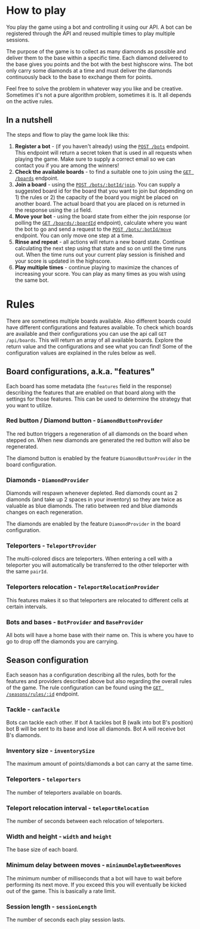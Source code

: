 # How to play

You play the game using a bot and controlling it using our API. A bot can be
registered through the API and reused multiple times to play multiple sessions.

The purpose of the game is to collect as many diamonds as possible and deliver
them to the base within a specific time. Each diamond delivered to the base
gives you points and the bot with the best highscore wins. The bot only carry
some diamonds at a time and must deliver the diamonds continuously back to the
base to exchange them for points.

Feel free to solve the problem in whatever way you like and be creative.
Sometimes it's not a pure algorithm problem, sometimes it is. It all depends on
the active rules.

## In a nutshell

The steps and flow to play the game look like this:

1. **Register a bot** - (if you haven't already) using the
   [`POST /bots`](http://localhost:8081/docs#/Bots/BotsController_create)
   endpoint. This endpoint will return a secret token that is used in all
   requests when playing the game. Make sure to supply a correct email so we can
   contact you if you are among the winners!
2. **Check the available boards** - to find a suitable one to join using the
   [`GET /boards`](http://localhost:8081/docs#/Boards/BoardsController_findAll)
   endpoint.
3. **Join a board** - using the
   [`POST /bots/:botId/join`](http://localhost:8081/docs#/Bots/BotsController_join).
   You can supply a suggested board id for the board that you want to join but
   depending on 1) the rules or 2) the capacity of the board you might be placed
   on another board. The actual board that you are placed on is returned in the
   response using the `id` field.
4. **Move your bot** - using the board state from either the join response (or
   polling the
   [`GET /boards/:boardId`](http://localhost:8081/docs#/Boards/BoardsController_find)
   endpoint), calculate where you want the bot to go and send a request to the
   [`POST /bots/:botId/move`](http://localhost:8081/docs#/Bots/BotsController_move)
   endpoint. You can only move one step at a time.
5. **Rinse and repeat** - all actions will return a new board state. Continue
   calculating the next step using that state and so on until the time runs out.
   When the time runs out your current play session is finished and your score
   is updated in the highscore.
6. **Play multiple times** - continue playing to maximize the chances of
   increasing your score. You can play as many times as you wish using the same
   bot.

# Rules

There are sometimes multiple boards available. Also different boards could have
different configurations and features available. To check which boards are
available and their configurations you can use the api call `GET /api/boards`.
This will return an array of all available boards. Explore the return value and
the configurations and see what you can find! Some of the configuration values
are explained in the rules below as well.

## Board configurations, a.k.a. "features"

Each board has some metadata (the `features` field in the response) describing
the features that are enabled on that board along with the settings for those
features. This can be used to determine the strategy that you want to utilize.

### Red button / Diamond button - `DiamondButtonProvider`

The red button triggers a regeneration of all diamonds on the board when stepped
on. When new diamonds are generated the red button will also be regenerated.

The diamond button is enabled by the feature `DiamondButtonProvider` in the
board configuration.

### Diamonds - `DiamondProvider`

Diamonds will respawn whenever depleted. Red diamonds count as 2 diamonds (and
take up 2 spaces in your inventory) so they are twice as valuable as blue
diamonds. The ratio between red and blue diamonds changes on each regeneration.

The diamonds are enabled by the feature `DiamondProvider` in the board
configuration.

### Teleporters - `TeleportProvider`

The multi-colored discs are teleporters. When entering a cell with a teleporter
you will automatically be transferred to the other teleporter with the same
`pairId`.

### Teleporters relocation - `TeleportRelocationProvider`

This features makes it so that teleporters are relocated to different cells at
certain intervals.

### Bots and bases - `BotProvider` and `BaseProvider`

All bots will have a home base with their name on. This is where you have to go
to drop off the diamonds you are carrying.

## Season configuration

Each season has a configuration describing all the rules, both for the features
and providers described above but also regarding the overall rules of the game.
The rule configuration can be found using the
[`GET /seasons/rules/:id`](http://localhost:8081/docs#/Seasons/SeasonsController_getCurrentSeasonRules)
endpoint.

### Tackle - `canTackle`

Bots can tackle each other. If bot A tackles bot B (walk into bot B's position)
bot B will be sent to its base and lose all diamonds. Bot A will receive bot B's
diamonds.

### Inventory size - `inventorySize`

The maximum amount of points/diamonds a bot can carry at the same time.

### Teleporters - `teleporters`

The number of teleporters available on boards.

### Teleport relocation interval - `teleportRelocation`

The number of seconds between each relocation of teleporters.

### Width and height - `width` and `height`

The base size of each board.

### Minimum delay between moves - `minimumDelayBetweenMoves`

The minimum number of milliseconds that a bot will have to wait before
performing its next move. If you exceed this you will eventually be kicked out
of the game. This is basically a rate limit.

### Session length - `sessionLength`

The number of seconds each play session lasts.
